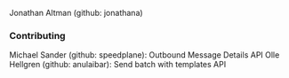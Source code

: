 Jonathan Altman (github: jonathana)

### Contributing
Michael Sander (github: speedplane): Outbound Message Details API 
Olle Hellgren (github: anulaibar): Send batch with templates API
